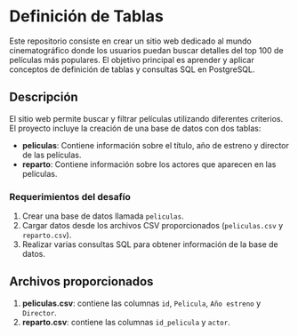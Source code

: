 # Definición de Tablas

Este repositorio consiste en crear un sitio web dedicado al mundo cinematográfico donde los usuarios puedan buscar detalles del top 100 de películas más populares. El objetivo principal es aprender y aplicar conceptos de definición de tablas y consultas SQL en PostgreSQL.

## Descripción

El sitio web permite buscar y filtrar películas utilizando diferentes criterios. El proyecto incluye la creación de una base de datos con dos tablas:

- **peliculas**: Contiene información sobre el título, año de estreno y director de las películas.
- **reparto**: Contiene información sobre los actores que aparecen en las películas.

### Requerimientos del desafío

1. Crear una base de datos llamada `peliculas`.
2. Cargar datos desde los archivos CSV proporcionados (`peliculas.csv` y `reparto.csv`).
3. Realizar varias consultas SQL para obtener información de la base de datos.

## Archivos proporcionados

1. **peliculas.csv**: contiene las columnas `id`, `Pelicula`, `Año estreno` y `Director`.
2. **reparto.csv**: contiene las columnas `id_pelicula` y `actor`.

